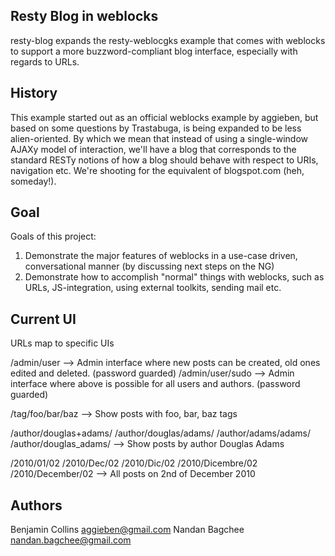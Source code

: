 Resty Blog in weblocks
----------------

resty-blog expands the resty-weblocgks example that comes with weblocks to support a more buzzword-compliant blog interface, especially with regards to URLs.

History
-------

This example started out as an official weblocks example by aggieben, but based on some questions by Trastabuga, is being expanded to be less alien-oriented.
By which we mean that instead of using a single-window AJAXy model of interaction, we'll have a blog that corresponds to the standard RESTy notions of how a blog
should behave with respect to URIs, navigation etc. We're shooting for the equivalent of blogspot.com (heh, someday!).

Goal
-----

Goals of this project:

1. Demonstrate the major features of weblocks in a use-case driven, conversational manner (by discussing next steps on the NG)
2. Demonstrate how to accomplish "normal" things with weblocks, such as URLs, JS-integration, using external toolkits, sending mail etc.

Current UI
-----------

URLs map to specific UIs

/admin/user --> Admin interface where new posts can be created, old ones edited and deleted. (password guarded)
/admin/user/sudo --> Admin interface where above is possible for all users and authors. (password guarded)

/tag/foo/bar/baz --> Show posts with foo, bar, baz tags

/author/douglas+adams/ 
/author/douglas/adams/ 
/author/adams/adams/ 
/author/douglas_adams/ --> Show posts by author Douglas Adams 

/2010/01/02 
/2010/Dec/02 
/2010/Dic/02 
/2010/Dicembre/02 
/2010/December/02 --> All posts on 2nd of December 2010

Authors
-------
Benjamin Collins <aggieben@gmail.com>
Nandan Bagchee <nandan.bagchee@gmail.com>


